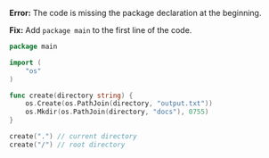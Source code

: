 **Error:** The code is missing the package declaration at the beginning.

**Fix:** Add `package main` to the first line of the code.

```go
package main

import (
	"os"
)

func create(directory string) {
	os.Create(os.PathJoin(directory, "output.txt"))
	os.Mkdir(os.PathJoin(directory, "docs"), 0755)
}

create(".") // current directory
create("/") // root directory
```

